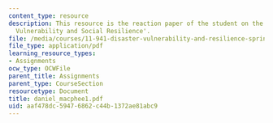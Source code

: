 ```yaml
---
content_type: resource
description: This resource is the reaction paper of the student on the topic 'Disaster
  Vulnerability and Social Resilience'.
file: /media/courses/11-941-disaster-vulnerability-and-resilience-spring-2005/aaf478dc59476862c44b1372ae81abc9_daniel_macphee1.pdf
file_type: application/pdf
learning_resource_types:
- Assignments
ocw_type: OCWFile
parent_title: Assignments
parent_type: CourseSection
resourcetype: Document
title: daniel_macphee1.pdf
uid: aaf478dc-5947-6862-c44b-1372ae81abc9
---
```

